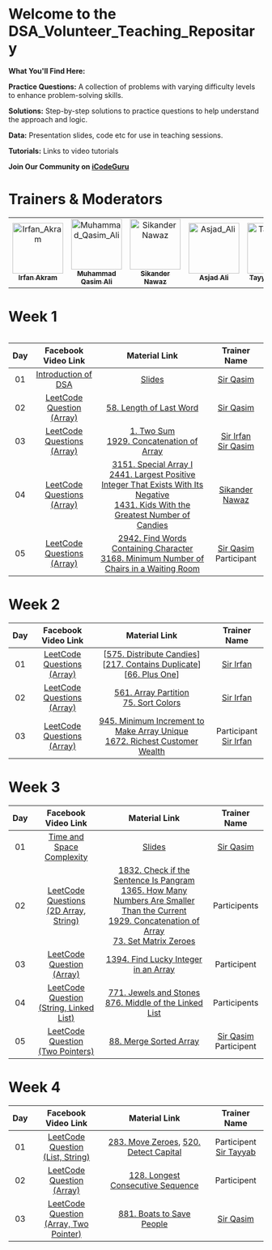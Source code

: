 # Welcome to the DSA_Volunteer_Teaching_Repositary

**What You'll Find Here:**

**Practice Questions:** A collection of problems with varying difficulty levels to enhance problem-solving skills.

**Solutions:** Step-by-step solutions to practice questions to help understand the approach and logic.

**Data:** Presentation slides, code etc for use in teaching sessions.

**Tutorials:** Links to video tutorials

**Join Our Community on [iCodeGuru](https://icode.guru/join/)**

# Trainers & Moderators

<table >
     <tbody>
          <tr>
               <td align="center">
                    <a href="https://github.com/irfanakram994">
                         <img src="https://avatars.githubusercontent.com/u/88235260?v=4" width="100px;" alt="Irfan_Akram"/>
                         <br />
                         <sub><b>Irfan Akram</b></sub>
                    </a> 
               </td>
               <td align="center">
                    <a href="https://github.com/Qasimali20">
                         <img src="https://media.licdn.com/dms/image/D4D03AQHsBMcLB55ZeQ/profile-displayphoto-shrink_800_800/0/1684694049702?e=1723075200&v=beta&t=Ncpux5VYHOi26zCYohxWf_HiTOx04uwZFZkh_bv3Ej4" width="100px;" alt="Muhammad_Qasim_Ali"/>
                         <br />
                         <sub><b>Muhammad Qasim Ali</b></sub>
                    </a> 
               </td>
               <td align="center">
                    <a href="https://github.com/sikander-nawaz">
                         <img src="https://avatars.githubusercontent.com/u/121254651?v=4" width="100px;" alt="Sikander Nawaz"/>
                         <br />
                         <sub><b>Sikander Nawaz</b></sub>
                    </a> 
               </td>
               <td align="center">
                    <a href="https://github.com/A5jadAli">
                         <img src="https://avatars.githubusercontent.com/u/123229279?v=4" width="100px;" alt="Asjad_Ali"/>
                         <br />
                         <sub><b>Asjad Ali</b></sub>
                    </a> 
               </td>
               <td align="center">
                    <a href="https://github.com/tayyabrehan">
                         <img src="https://media.licdn.com/dms/image/D4D03AQG_VVXXEWc6FA/profile-displayphoto-shrink_800_800/0/1702522963844?e=1723075200&v=beta&t=EHbHlTTTwjrrsbInfYUm8FYRqChAMlijR-bw4rn0KBE" width="100px;" alt="Tayyab_Rehan"/>
                         <br />
                         <sub><b>Tayyab Rehan</b></sub>
                    </a> 
               </td>
          </tr>     
     </tbody>
<table>

# Week 1

| Day |                                       Facebook Video Link                                       |                                                                                                                                                                           Material Link                                                                                                                                                                            |                                                           Trainer Name                                                           |
| :-: | :---------------------------------------------------------------------------------------------: | :----------------------------------------------------------------------------------------------------------------------------------------------------------------------------------------------------------------------------------------------------------------------------------------------------------------------------------------------------------------: | :------------------------------------------------------------------------------------------------------------------------------: |
| 01  |        [Introduction of DSA](https://www.facebook.com/iCodeguru/videos/1013845070132222)        |                                                                                                                           [Slides](https://docs.google.com/presentation/d/1txuV1nfX6loDIdpSDsM8Rw51b2s1ToN9F90W83tHpi0/edit?usp=sharing)                                                                                                                           |                                   [Sir Qasim](https://www.linkedin.com/in/muhammad-qasim-ali/)                                   |
| 02  |  [LeetCode Question </br> (Array)](https://www.facebook.com/iCodeguru/videos/1589526091828509)  |                                                                                                                                            [58. Length of Last Word](https://leetcode.com/problems/length-of-last-word)                                                                                                                                            |                                   [Sir Qasim](https://www.linkedin.com/in/muhammad-qasim-ali/)                                   |
| 03  | [LeetCode Questions </br> (Array)](https://www.facebook.com/iCodeguru/videos/7397410460357907)  |                                                                                                           [1. Two Sum](https://leetcode.com/problems/two-sum) </br> [1929. Concatenation of Array](https://leetcode.com/problems/concatenation-of-array)                                                                                                           | [Sir Irfan](https://www.linkedin.com/in/irfan-ali-76a82a212/) </br> [Sir Qasim](https://www.linkedin.com/in/muhammad-qasim-ali/) |
| 04  | [LeetCode Questions </br> (Array)](https://www.facebook.com/iCodeguru/videos/1519799128919369/) | [3151. Special Array I](https://leetcode.com/problems/special-array-i/) </br> [2441. Largest Positive Integer That Exists With Its Negative](https://leetcode.com/problems/largest-positive-integer-that-exists-with-its-negative/) </br> [1431. Kids With the Greatest Number of Candies](https://leetcode.com/problems/kids-with-the-greatest-number-of-candies) |                                  [Sikander Nawaz](https://www.linkedin.com/in/sikander-nawaz/)                                   |
| 05  | [LeetCode Questions </br> (Array)](https://www.facebook.com/iCodeguru/videos/1631086947723946/) |                                                             [2942. Find Words Containing Character](https://leetcode.com/problems/find-words-containing-character) </br> [3168. Minimum Number of Chairs in a Waiting Room](https://leetcode.com/problems/minimum-number-of-chairs-in-a-waiting-room)                                                              |                          [Sir Qasim](https://www.linkedin.com/in/muhammad-qasim-ali/) </br> Participant                          |

# Week 2

| Day |                                      Facebook Video Link                                       |                                                                                                    Material Link                                                                                                    |                                  Trainer Name                                   |
| :-: | :--------------------------------------------------------------------------------------------: | :-----------------------------------------------------------------------------------------------------------------------------------------------------------------------------------------------------------------: | :-----------------------------------------------------------------------------: |
| 01  | [LeetCode Questions </br> (Array)](https://www.facebook.com/iCodeguru/videos/2161035004274892) | [[575. Distribute Candies](https://leetcode.com/problems/distribute-candies)][[217. Contains Duplicate](https://leetcode.com/problems/contains-duplicate)][[66. Plus One](https://leetcode.com/problems/plus-one/)] |          [Sir Irfan](https://www.linkedin.com/in/irfan-ali-76a82a212/)          |
| 02  | [LeetCode Questions </br> (Array)](https://www.facebook.com/iCodeguru/videos/456233403781923)  |                                      [561. Array Partition](https://leetcode.com/problems/array-partition) </br> [75. Sort Colors](https://leetcode.com/problems/sort-colors)                                       |          [Sir Irfan](https://www.linkedin.com/in/irfan-ali-76a82a212/)          |
| 03  | [LeetCode Questions </br> (Array)](https://www.facebook.com/iCodeguru/videos/1255202092126804) |  [945. Minimum Increment to Make Array Unique](https://leetcode.com/problems/minimum-increment-to-make-array-unique) </br> [1672. Richest Customer Wealth](https://leetcode.com/problems/richest-customer-wealth)   | Participant </br> [Sir Irfan](https://www.linkedin.com/in/irfan-ali-76a82a212/) |

# Week 3

| Day |                                             Facebook Video Link                                             |                                                                                                                                                                                                           Material Link                                                                                                                                                                                                            |                                  Trainer Name                                  |
| :-: | :---------------------------------------------------------------------------------------------------------: | :--------------------------------------------------------------------------------------------------------------------------------------------------------------------------------------------------------------------------------------------------------------------------------------------------------------------------------------------------------------------------------------------------------------------------------: | :----------------------------------------------------------------------------: |
| 01  |           [Time and Space Complexity](https://www.facebook.com/iCodeguru/videos/1537945223838497)           |                                                                                                                                         [Slides](https://docs.google.com/presentation/d/1eNR5canogZm7vMnuk570KOLJh6HCS5Qv/edit?usp=sharing&ouid=111249400583101556738&rtpof=true&sd=true)                                                                                                                                          |          [Sir Qasim](https://www.linkedin.com/in/muhammad-qasim-ali/)          |
| 02  |  [LeetCode Questions </br> (2D Array, String)](https://www.facebook.com/iCodeguru/videos/1545868266310912)  | [1832. Check if the Sentence Is Pangram](https://leetcode.com/problems/check-if-the-sentence-is-pangram) </br> [1365. How Many Numbers Are Smaller Than the Current](https://leetcode.com/problems/how-many-numbers-are-smaller-than-the-current-number) </br> [1929. Concatenation of Array](https://leetcode.com/problems/concatenation-of-array) </br> [73. Set Matrix Zeroes](https://leetcode.com/problems/set-matrix-zeroes) |                                  Participents                                  |
| 03  |        [LeetCode Question </br> (Array)](https://www.facebook.com/iCodeguru/videos/437302975961721)         |                                                                                                                                                                [1394. Find Lucky Integer in an Array](https://leetcode.com/problems/find-lucky-integer-in-an-array)                                                                                                                                                                |                                  Participent                                   |
| 04  | [LeetCode Question </br> (String, Linked List)](https://www.facebook.com/iCodeguru/videos/1478922972734710) |                                                                                                                             [771. Jewels and Stones](https://leetcode.com/problems/jewels-and-stones) </br> [876. Middle of the Linked List](https://leetcode.com/problems/middle-of-the-linked-list)                                                                                                                              |                                  Participents                                  |
| 05  |     [LeetCode Question </br> (Two Pointers)](https://www.facebook.com/iCodeguru/videos/488502713650480)     |                                                                                                                                                                             [88. Merge Sorted Array](https://leetcode.com/problems/merge-sorted-array)                                                                                                                                                                             | [Sir Qasim](https://www.linkedin.com/in/muhammad-qasim-ali/) </br> Participent |

# Week 4

| Day |                                            Facebook Video Link                                            |                                                           Material Link                                                            |                                Trainer Name                                 |
| :-: | :-------------------------------------------------------------------------------------------------------: | :--------------------------------------------------------------------------------------------------------------------------------: | :-------------------------------------------------------------------------: |
| 01  |   [LeetCode Question </br> (List, String)](https://www.facebook.com/iCodeguru/videos/375322695170750/)    | [283. Move Zeroes](https://leetcode.com/problems/move-zeroes), [520. Detect Capital](https://leetcode.com/problems/detect-capital) | Participent </br> [Sir Tayyab](https://www.linkedin.com/in/tayyab-rehan11/) |
| 02  |       [LeetCode Question </br> (Array)](https://www.facebook.com/iCodeguru/videos/434976239432805)        |                  [128. Longest Consecutive Sequence](https://leetcode.com/problems/longest-consecutive-sequence)                   |                                 Participent                                 |
| 03  | [LeetCode Question </br> (Array, Two Pointer)](https://www.facebook.com/iCodeguru/videos/984567463454697) |                          [881. Boats to Save People](https://leetcode.com/problems/boats-to-save-people)                           |        [Sir Qasim](https://www.linkedin.com/in/muhammad-qasim-ali/)         |
